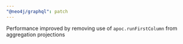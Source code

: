 ```yaml
---
"@neo4j/graphql": patch
---
```


Performance improved by removing use of `apoc.runFirstColumn` from aggregation projections
